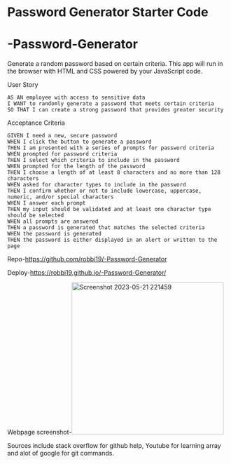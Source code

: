 # Password Generator Starter Code
# -Password-Generator

 Generate a random password based on certain criteria. This app will run in the browser with  HTML and CSS powered by your JavaScript code.



User Story
```
AS AN employee with access to sensitive data
I WANT to randomly generate a password that meets certain criteria
SO THAT I can create a strong password that provides greater security
```



Acceptance Criteria
```
GIVEN I need a new, secure password
WHEN I click the button to generate a password
THEN I am presented with a series of prompts for password criteria
WHEN prompted for password criteria
THEN I select which criteria to include in the password
WHEN prompted for the length of the password
THEN I choose a length of at least 8 characters and no more than 128 characters
WHEN asked for character types to include in the password
THEN I confirm whether or not to include lowercase, uppercase, numeric, and/or special characters
WHEN I answer each prompt
THEN my input should be validated and at least one character type should be selected
WHEN all prompts are answered
THEN a password is generated that matches the selected criteria
WHEN the password is generated
THEN the password is either displayed in an alert or written to the page
```


Repo-https://github.com/robbi19/-Password-Generator

Deploy-https://robbi19.github.io/-Password-Generator/

Webpage screenshot-<img width="347" alt="Screenshot 2023-05-21 221459" src="https://github.com/robbi19/-Password-Generator/assets/128949831/7b456b29-c449-413e-ac7b-b32302a9a9a6">

Sources include stack overflow for github help, Youtube for learning array and alot of google for git commands.


